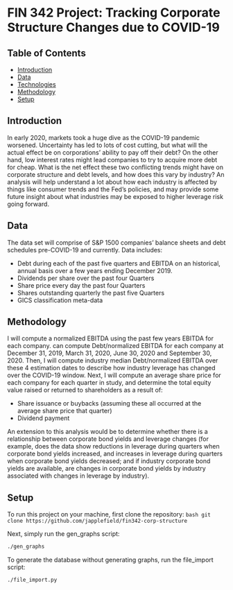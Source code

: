 # FIN 342 Project: Tracking Corporate Structure Changes due to COVID-19

## Table of Contents
* [Introduction](#introduction)
* [Data](#data)
* [Technologies](#technologies)
* [Methodology](#methodology)
* [Setup](#setup)

## Introduction
In early 2020, markets took a huge dive as the COVID-19 pandemic worsened. Uncertainty has led to lots of cost cutting, but what will the actual effect be on corporations’ ability to pay off their debt? On the other hand, low interest rates might lead companies to try to acquire more debt for cheap. What is the net effect these two conflicting trends might have on corporate structure and debt levels, and how does this vary by industry? An analysis will help understand a lot about how each industry is affected by things like consumer trends and the Fed’s policies, and may provide some future insight about what industries may be exposed to higher leverage risk going forward.

## Data
The data set will comprise of S&P 1500 companies’ balance sheets and debt schedules pre-COVID-19 and currently. Data includes:
* Debt during each of the past five quarters and EBITDA on an historical, annual basis over a few years ending December 2019.
* Dividends per share over the past four Quarters
* Share price every day the past four Quarters
* Shares outstanding quarterly the past five Quarters
* GICS classification meta-data

## Methodology
I will compute a normalized EBITDA using the past few years EBITDA for each company. can compute Debt/normalized EBITDA for each company at December 31, 2019, March 31, 2020, June 30, 2020 and September 30, 2020. Then, I will compute industry median Debt/normalized EBITDA over these 4 estimation dates to describe how industry leverage has changed over the COVID-19 window. Next, I will compute an average share price for each company for each quarter in study, and determine the total equity value raised or returned to shareholders as a result of:
* Share issuance or buybacks (assuming these all occurred at the average share price that quarter)
* Dividend payment

An extension to this analysis would be to determine whether there is a relationship between corporate bond yields and leverage changes (for example, does the data show reductions in leverage during quarters when corporate bond yields increased, and increases in leverage during quarters when corporate bond yields decreased; and if industry corporate bond yields are available, are changes in corporate bond yields by industry associated with changes in leverage by industry).

## Setup
To run this project on your machine, first clone the repository:
``bash
git clone https://github.com/japplefield/fin342-corp-structure
``

Next, simply run the gen_graphs script:
```bash
./gen_graphs
```

To generate the database without generating graphs, run the file_import script:
```bash
./file_import.py
```
